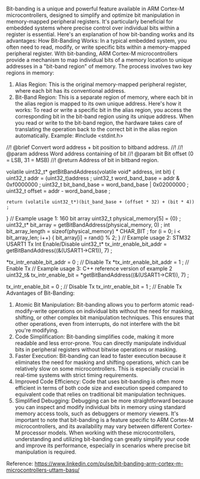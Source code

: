 Bit-banding is a unique and powerful feature available in ARM Cortex-M microcontrollers, designed to simplify and optimize bit manipulation in memory-mapped peripheral registers. It's particularly beneficial for embedded systems where precise control over individual bits within a register is essential. Here's an explanation of how bit-banding works and its advantages:
How Bit-Banding Works:
In a typical embedded system, you often need to read, modify, or write specific bits within a memory-mapped peripheral register. With bit-banding, ARM Cortex-M microcontrollers provide a mechanism to map individual bits of a memory location to unique addresses in a "bit-band region" of memory.
The process involves two key regions in memory:
1. Alias Region: This is the original memory-mapped peripheral register, where each bit has its conventional address.
2. Bit-Band Region: This is a separate region of memory, where each bit in the alias region is mapped to its own unique address.
Here's how it works:
To read or write a specific bit in the alias region, you access the corresponding bit in the bit-band region using its unique address.
When you read or write to the bit-band region, the hardware takes care of translating the operation back to the correct bit in the alias region automatically.
Example:
#include <stdint.h>

//! @brief Convert word address + bit position to bitband address.
//!
//! @param address  Word address containing of bit
//! @param bit      Bit offset (0 = LSB,  31 = MSB)
//! @return Address of bit in bitband region.

volatile uint32_t* getBitBandAddress(volatile void* address, int bit) {
    uint32_t addr = (uint32_t)address ;
    uint32_t word_band_base = addr & 0xf0000000 ;
    uint32_t bit_band_base = word_band_base | 0x02000000 ;
    uint32_t offset = addr - word_band_base ;

    return (volatile uint32_t*)(bit_band_base + (offset * 32) + (bit * 4)) ;
}
// Example usage 1: 160 bit array
uint32_t physical_memory[5] = {0} ;
uint32_t* bit_array = getBitBandAddress(physical_memory, 0) ;
int bit_array_length = sizeof(physical_memory) * CHAR_BIT ;
for (i = 0; i < bit_array_len; i++) {
    bit_array[i] = rand() % 2;
}
// Example usage 2: STM32 USART1 Tx Int Enable/Disable
uint32_t* tx_intr_enable_bit_addr = getBitBandAddress((&(USART1->CR1)), 7) ;

*tx_intr_enable_bit_addr = 0 ; // Disable Tx
*tx_intr_enable_bit_addr = 1 ; // Enable Tx
// Example usage 3: C++ reference version of example 2
uint32_t& tx_intr_enable_bit = *getBitBandAddress((&(USART1->CR1)), 7) ;

tx_intr_enable_bit = 0 ; // Disable Tx
tx_intr_enable_bit = 1 ; // Enable Tx
Advantages of Bit-Banding:
1. Atomic Bit Manipulation: Bit-banding allows you to perform atomic read-modify-write operations on individual bits without the need for masking, shifting, or other complex bit manipulation techniques. This ensures that other operations, even from interrupts, do not interfere with the bit you're modifying.
2. Code Simplification: Bit-banding simplifies code, making it more readable and less error-prone. You can directly manipulate individual bits in peripheral registers without bitwise operations or masking.
3. Faster Execution: Bit-banding can lead to faster execution because it eliminates the need for masking and shifting operations, which can be relatively slow on some microcontrollers. This is especially crucial in real-time systems with strict timing requirements.
4. Improved Code Efficiency: Code that uses bit-banding is often more efficient in terms of both code size and execution speed compared to equivalent code that relies on traditional bit manipulation techniques.
5. Simplified Debugging: Debugging can be more straightforward because you can inspect and modify individual bits in memory using standard memory access tools, such as debuggers or memory viewers.
It's important to note that bit-banding is a feature specific to ARM Cortex-M microcontrollers, and its availability may vary between different Cortex-M processor models. When working with these microcontrollers, understanding and utilizing bit-banding can greatly simplify your code and improve its performance, especially in scenarios where precise bit manipulation is required.

Reference: https://www.linkedin.com/pulse/bit-banding-arm-cortex-m-microcontrollers-uttam-basu/
